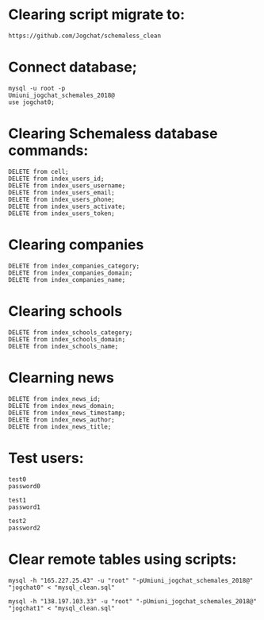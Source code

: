 # Clearing script migrate to:
```
https://github.com/Jogchat/schemaless_clean
```

# Connect database;
```
mysql -u root -p
Umiuni_jogchat_schemales_2018@
use jogchat0;
```
# Clearing Schemaless database commands:

```
DELETE from cell;
DELETE from index_users_id;
DELETE from index_users_username;
DELETE from index_users_email;
DELETE from index_users_phone;
DELETE from index_users_activate;
DELETE from index_users_token;
```

# Clearing companies
```
DELETE from index_companies_category;
DELETE from index_companies_domain;
DELETE from index_companies_name;
```

# Clearing schools
```
DELETE from index_schools_category;
DELETE from index_schools_domain;
DELETE from index_schools_name;
```

# Clearning news
```
DELETE from index_news_id;
DELETE from index_news_domain;
DELETE from index_news_timestamp;
DELETE from index_news_author;
DELETE from index_news_title;
```

# Test users:
```
test0
password0

test1
password1

test2
password2
```

# Clear remote tables using scripts:
```
mysql -h "165.227.25.43" -u "root" "-pUmiuni_jogchat_schemales_2018@" "jogchat0" < "mysql_clean.sql"
```
```
mysql -h "138.197.103.33" -u "root" "-pUmiuni_jogchat_schemales_2018@" "jogchat1" < "mysql_clean.sql"
```
